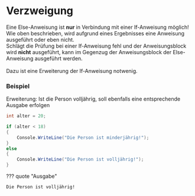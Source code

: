 # Verzweigung

Eine Else-Anweisung ist <b>nur</b> in Verbindung mit einer If-Anweisung möglich!\
Wie oben beschrieben, wird aufgrund eines Ergebnisses eine Anweisung ausgeführt oder eben nicht.\
Schlägt die Prüfung bei einer If-Anweisung fehl und der Anweisungsblock wird <b>nicht</b> ausgeführt, kann im Gegenzug der Anweisungsblock der Else-Anweisung ausgeführt werden.\
\
Dazu ist eine Erweiterung der If-Anweisung notwenig.

### Beispiel
Erweiterung: Ist die Person volljährig, soll ebenfalls eine entsprechende Ausgabe erfolgen

```cs
int alter = 20;

if (alter < 18)
{
    Console.WriteLine("Die Person ist minderjährig!");
}
else
{
    Console.WriteLine("Die Person ist volljährig!");
}
```

??? quote "Ausgabe"
``` text
Die Person ist volljährig!
```
